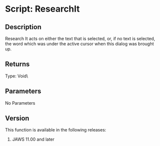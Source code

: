# Script: ResearchIt

## Description

Research It acts on either the text that is selected, or, if no text is
selected, the word which was under the active cursor when this dialog
was brought up.

## Returns

Type: Void\

## Parameters

No Parameters

## Version

This function is available in the following releases:

1.  JAWS 11.00 and later

